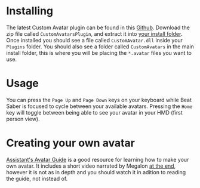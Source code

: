 <!-- TITLE: Custom Avatars -->
# Installing
The latest Custom Avatar plugin can be found in this [Github](https://github.com/xyonico/CustomAvatarsPlugin/releases/latest).
Download the zip file called `CustomAvatarsPlugin`, and extract it into [your install folder](FAQ/install-folder). 
Once installed you should see a file called `CustomAvatar.dll` inside your `Plugins` folder. You should also see a folder called `CustomAvatars` in the main install folder, this is where you will be placing the `*.avatar` files you want to use. 

# Usage
You can press the `Page Up` and `Page Down` keys on your keyboard while Beat Saber is focused to cycle between your available avatars.
Pressing the `Home` key will toggle between being able to see your avatar in your HMD (first person view).

# Creating your own avatar
[Assistant's Avatar Guide](https://bs.assistant.moe/Avatars) is a good resource for learning how to make your own avatar. It includes a short video narrated by Megalon [at the end](https://bs.assistant.moe/Avatars#Videos), however it is not as in depth and you should watch it in adition to reading the guide, not instead of.
